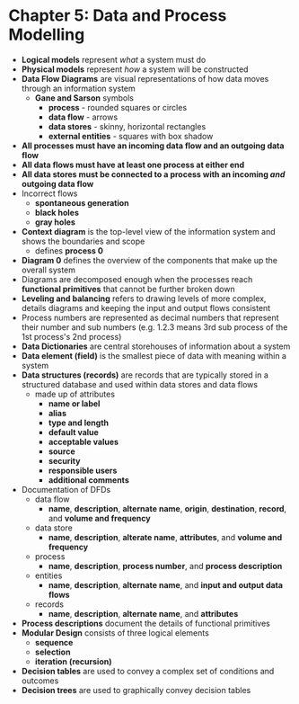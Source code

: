 # Chapter 5: Data and Process Modelling

- **Logical models** represent _what_ a system must do
- **Physical models** represent _how_ a system will be constructed
- **Data Flow Diagrams** are visual representations of how data moves through an information system
  - **Gane and Sarson** symbols
    - **process** - rounded squares or circles
    - **data flow** - arrows
    - **data stores** - skinny, horizontal rectangles
    - **external entities** - squares with box shadow
- **All processes must have an incoming data flow and an outgoing data flow**
- **All data flows must have at least one process at either end**
- **All data stores must be connected to a process with an incoming _and_ outgoing data flow**
- Incorrect flows
  - **spontaneous generation**
  - **black holes**
  - **gray holes**
- **Context diagram** is the top-level view of the information system and shows the boundaries and scope
  - defines **process 0**
- **Diagram 0** defines the overview of the components that make up the overall system
- Diagrams are decomposed enough when the processes reach **functional primitives** that cannot be further broken down
- **Leveling and balancing** refers to drawing levels of more complex, details diagrams and keeping the input and output flows consistent
- Process numbers are represented as decimal numbers that represent their number and sub numbers (e.g. 1.2.3 means 3rd sub process of the 1st process's 2nd process)
- **Data Dictionaries** are central storehouses of information about a system
- **Data element (field)** is the smallest piece of data with meaning within a system
- **Data structures (records)** are records that are typically stored in a structured database and used within data stores and data flows
  - made up of attributes
    - **name or label**
    - **alias**
    - **type and length**
    - **default value**
    - **acceptable values**
    - **source**
    - **security**
    - **responsible users**
    - **additional comments**
- Documentation of DFDs
  - data flow
    - **name**, **description**, **alternate name**, **origin**, **destination**, **record**, and **volume and frequency**
  - data store
    - **name**, **description**, **alterate name**, **attributes**, and **volume and frequency**
  - process
    - **name**, **description**, **process number**, and **process description**
  - entities
    - **name**, **description**, **alternate name**, and **input and output data flows**
  - records
    - **name**, **description**, **alternate name**, and **attributes**
- **Process descriptions** document the details of functional primitives
- **Modular Design** consists of three logical elements
  - **sequence**
  - **selection**
  - **iteration (recursion)**
- **Decision tables** are used to convey a complex set of conditions and outcomes
- **Decision trees** are used to graphically convey decision tables
